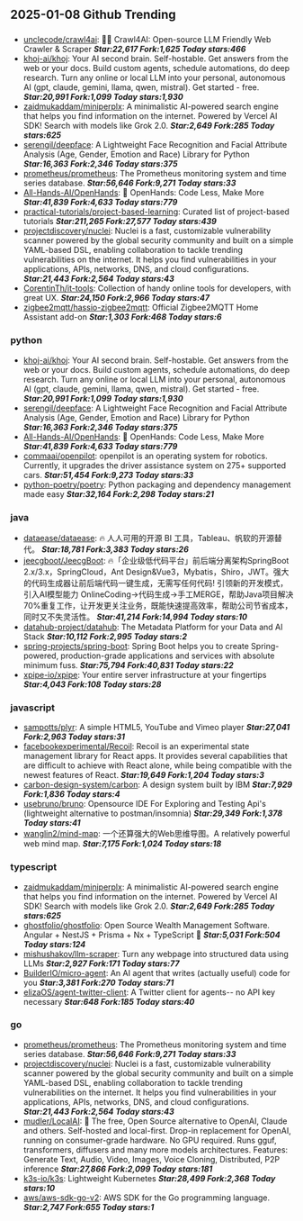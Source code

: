 ## 2025-01-08 Github Trending

### 
* [unclecode/crawl4ai](https://github.com/unclecode/crawl4ai): 🚀🤖 Crawl4AI: Open-source LLM Friendly Web Crawler & Scraper ***Star:22,617 Fork:1,625 Today stars:466***
* [khoj-ai/khoj](https://github.com/khoj-ai/khoj): Your AI second brain. Self-hostable. Get answers from the web or your docs. Build custom agents, schedule automations, do deep research. Turn any online or local LLM into your personal, autonomous AI (gpt, claude, gemini, llama, qwen, mistral). Get started - free. ***Star:20,991 Fork:1,099 Today stars:1,930***
* [zaidmukaddam/miniperplx](https://github.com/zaidmukaddam/miniperplx): A minimalistic AI-powered search engine that helps you find information on the internet. Powered by Vercel AI SDK! Search with models like Grok 2.0. ***Star:2,649 Fork:285 Today stars:625***
* [serengil/deepface](https://github.com/serengil/deepface): A Lightweight Face Recognition and Facial Attribute Analysis (Age, Gender, Emotion and Race) Library for Python ***Star:16,363 Fork:2,346 Today stars:375***
* [prometheus/prometheus](https://github.com/prometheus/prometheus): The Prometheus monitoring system and time series database. ***Star:56,646 Fork:9,271 Today stars:33***
* [All-Hands-AI/OpenHands](https://github.com/All-Hands-AI/OpenHands): 🙌 OpenHands: Code Less, Make More ***Star:41,839 Fork:4,633 Today stars:779***
* [practical-tutorials/project-based-learning](https://github.com/practical-tutorials/project-based-learning): Curated list of project-based tutorials ***Star:211,265 Fork:27,577 Today stars:439***
* [projectdiscovery/nuclei](https://github.com/projectdiscovery/nuclei): Nuclei is a fast, customizable vulnerability scanner powered by the global security community and built on a simple YAML-based DSL, enabling collaboration to tackle trending vulnerabilities on the internet. It helps you find vulnerabilities in your applications, APIs, networks, DNS, and cloud configurations. ***Star:21,443 Fork:2,564 Today stars:43***
* [CorentinTh/it-tools](https://github.com/CorentinTh/it-tools): Collection of handy online tools for developers, with great UX. ***Star:24,150 Fork:2,966 Today stars:47***
* [zigbee2mqtt/hassio-zigbee2mqtt](https://github.com/zigbee2mqtt/hassio-zigbee2mqtt): Official Zigbee2MQTT Home Assistant add-on ***Star:1,303 Fork:468 Today stars:6***

### python
* [khoj-ai/khoj](https://github.com/khoj-ai/khoj): Your AI second brain. Self-hostable. Get answers from the web or your docs. Build custom agents, schedule automations, do deep research. Turn any online or local LLM into your personal, autonomous AI (gpt, claude, gemini, llama, qwen, mistral). Get started - free. ***Star:20,991 Fork:1,099 Today stars:1,930***
* [serengil/deepface](https://github.com/serengil/deepface): A Lightweight Face Recognition and Facial Attribute Analysis (Age, Gender, Emotion and Race) Library for Python ***Star:16,363 Fork:2,346 Today stars:375***
* [All-Hands-AI/OpenHands](https://github.com/All-Hands-AI/OpenHands): 🙌 OpenHands: Code Less, Make More ***Star:41,839 Fork:4,633 Today stars:779***
* [commaai/openpilot](https://github.com/commaai/openpilot): openpilot is an operating system for robotics. Currently, it upgrades the driver assistance system on 275+ supported cars. ***Star:51,454 Fork:9,273 Today stars:33***
* [python-poetry/poetry](https://github.com/python-poetry/poetry): Python packaging and dependency management made easy ***Star:32,164 Fork:2,298 Today stars:21***

### java
* [dataease/dataease](https://github.com/dataease/dataease): 🔥 人人可用的开源 BI 工具，Tableau、帆软的开源替代。 ***Star:18,781 Fork:3,383 Today stars:26***
* [jeecgboot/JeecgBoot](https://github.com/jeecgboot/JeecgBoot): 🔥「企业级低代码平台」前后端分离架构SpringBoot 2.x/3.x，SpringCloud，Ant Design&Vue3，Mybatis，Shiro，JWT。强大的代码生成器让前后端代码一键生成，无需写任何代码! 引领新的开发模式，引入AI模型能力 OnlineCoding->代码生成->手工MERGE，帮助Java项目解决70%重复工作，让开发更关注业务，既能快速提高效率，帮助公司节省成本，同时又不失灵活性。 ***Star:41,214 Fork:14,994 Today stars:10***
* [datahub-project/datahub](https://github.com/datahub-project/datahub): The Metadata Platform for your Data and AI Stack ***Star:10,112 Fork:2,995 Today stars:2***
* [spring-projects/spring-boot](https://github.com/spring-projects/spring-boot): Spring Boot helps you to create Spring-powered, production-grade applications and services with absolute minimum fuss. ***Star:75,794 Fork:40,831 Today stars:22***
* [xpipe-io/xpipe](https://github.com/xpipe-io/xpipe): Your entire server infrastructure at your fingertips ***Star:4,043 Fork:108 Today stars:28***

### javascript
* [sampotts/plyr](https://github.com/sampotts/plyr): A simple HTML5, YouTube and Vimeo player ***Star:27,041 Fork:2,963 Today stars:31***
* [facebookexperimental/Recoil](https://github.com/facebookexperimental/Recoil): Recoil is an experimental state management library for React apps. It provides several capabilities that are difficult to achieve with React alone, while being compatible with the newest features of React. ***Star:19,649 Fork:1,204 Today stars:3***
* [carbon-design-system/carbon](https://github.com/carbon-design-system/carbon): A design system built by IBM ***Star:7,929 Fork:1,836 Today stars:4***
* [usebruno/bruno](https://github.com/usebruno/bruno): Opensource IDE For Exploring and Testing Api's (lightweight alternative to postman/insomnia) ***Star:29,349 Fork:1,378 Today stars:41***
* [wanglin2/mind-map](https://github.com/wanglin2/mind-map): 一个还算强大的Web思维导图。A relatively powerful web mind map. ***Star:7,175 Fork:1,024 Today stars:18***

### typescript
* [zaidmukaddam/miniperplx](https://github.com/zaidmukaddam/miniperplx): A minimalistic AI-powered search engine that helps you find information on the internet. Powered by Vercel AI SDK! Search with models like Grok 2.0. ***Star:2,649 Fork:285 Today stars:625***
* [ghostfolio/ghostfolio](https://github.com/ghostfolio/ghostfolio): Open Source Wealth Management Software. Angular + NestJS + Prisma + Nx + TypeScript 🤍 ***Star:5,031 Fork:504 Today stars:124***
* [mishushakov/llm-scraper](https://github.com/mishushakov/llm-scraper): Turn any webpage into structured data using LLMs ***Star:2,927 Fork:171 Today stars:77***
* [BuilderIO/micro-agent](https://github.com/BuilderIO/micro-agent): An AI agent that writes (actually useful) code for you ***Star:3,381 Fork:270 Today stars:71***
* [elizaOS/agent-twitter-client](https://github.com/elizaOS/agent-twitter-client): A Twitter client for agents-- no API key necessary ***Star:648 Fork:185 Today stars:40***

### go
* [prometheus/prometheus](https://github.com/prometheus/prometheus): The Prometheus monitoring system and time series database. ***Star:56,646 Fork:9,271 Today stars:33***
* [projectdiscovery/nuclei](https://github.com/projectdiscovery/nuclei): Nuclei is a fast, customizable vulnerability scanner powered by the global security community and built on a simple YAML-based DSL, enabling collaboration to tackle trending vulnerabilities on the internet. It helps you find vulnerabilities in your applications, APIs, networks, DNS, and cloud configurations. ***Star:21,443 Fork:2,564 Today stars:43***
* [mudler/LocalAI](https://github.com/mudler/LocalAI): 🤖 The free, Open Source alternative to OpenAI, Claude and others. Self-hosted and local-first. Drop-in replacement for OpenAI, running on consumer-grade hardware. No GPU required. Runs gguf, transformers, diffusers and many more models architectures. Features: Generate Text, Audio, Video, Images, Voice Cloning, Distributed, P2P inference ***Star:27,866 Fork:2,099 Today stars:181***
* [k3s-io/k3s](https://github.com/k3s-io/k3s): Lightweight Kubernetes ***Star:28,499 Fork:2,368 Today stars:10***
* [aws/aws-sdk-go-v2](https://github.com/aws/aws-sdk-go-v2): AWS SDK for the Go programming language. ***Star:2,747 Fork:655 Today stars:1***
